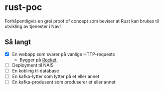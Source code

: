 # rust-poc

Forhåpentligvis en grei proof of concept som beviser at Rust kan brukes til utvikling av tjenester i Nav!

## Så langt

- [x] En webapp som svarer på vanlige HTTP-requests
    - Bygger på [Rocket](https://rocket.rs).
- [ ] Deployment til NAIS
- [ ] En kobling til database
- [ ] En kafka-lytter som lytter på et eller annet
- [ ] En kafka-produsent som produserer et eller annet
